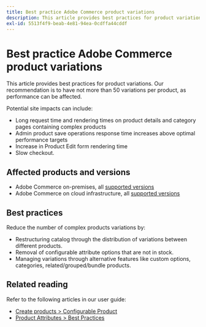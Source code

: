 ```yaml
---
title: Best practice Adobe Commerce product variations
description: This article provides best practices for product variations. Our recommendation is to have not more than 50 variations per product, as performance can be affected.
exl-id: 5513f4f9-beab-4e81-94ea-0cdffa44cddf
---
```

# Best practice Adobe Commerce product variations

This article provides best practices for product variations. Our recommendation is to have not more than 50 variations per product, as performance can be affected.

Potential site impacts can include:

* Long request time and rendering times on product details and category pages containing complex products
* Admin product save operations response time increases above optimal performance targets
* Increase in Product Edit form rendering time
* Slow checkout.

## Affected products and versions

* Adobe Commerce on-premises, all [supported versions](https://magento.com/sites/default/files/magento-software-lifecycle-policy.pdf)
* Adobe Commerce on cloud infrastructure, all [supported versions](https://magento.com/sites/default/files/magento-software-lifecycle-policy.pdf)

## Best practices

Reduce the number of complex products variations by:

* Restructuring catalog through the distribution of variations between different products.
* Removal of configurable attribute options that are not in stock.
* Managing variations through alternative features like custom options, categories, related/grouped/bundle products.

## Related reading

Refer to the following articles in our user guide:

* [Create products > Configurable Product](https://docs.magento.com/user-guide/catalog/product-create-configurable.html)
* [Product Attributes > Best Practices](https://docs.magento.com/user-guide/catalog/attribute-best-practices.html)
